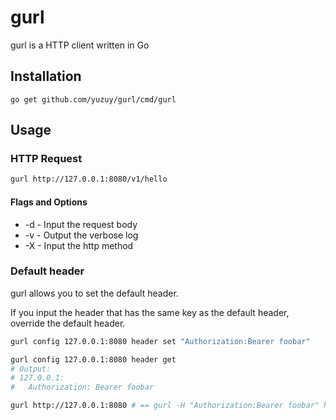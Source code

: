 # gurl

gurl is a HTTP client written in Go

## Installation

```
go get github.com/yuzuy/gurl/cmd/gurl
```

## Usage

### HTTP Request

```bash
gurl http://127.0.0.1:8080/v1/hello
```

#### Flags and Options

- -d - Input the request body
- -v - Output the verbose log
- -X - Input the http method

### Default header

gurl allows you to set the default header.

If you input the header that has the same key as the default header, override the default header.

```bash
gurl config 127.0.0.1:8080 header set "Authorization:Bearer foobar"

gurl config 127.0.0.1:8080 header get
# Output:
# 127.0.0.1:
#   Authorization: Bearer foobar

gurl http://127.0.0.1:8080 # == gurl -H "Authorization:Bearer foobar" http://127.0.0.1:8080
```
